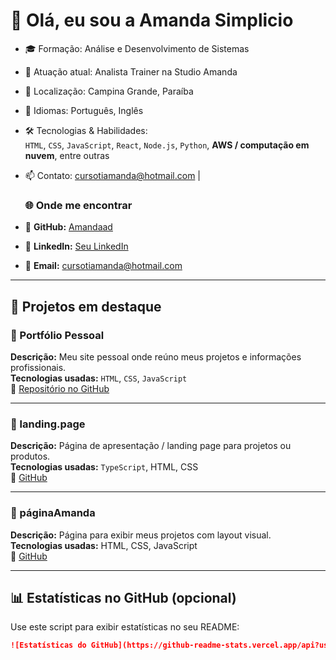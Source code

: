 # 👋 Olá, eu sou a Amanda Simplicio

- 🎓 Formação: Análise e Desenvolvimento de Sistemas  
- 💼 Atuação atual: Analista Trainer na Studio Amanda  
- 📍 Localização: Campina Grande, Paraíba  
- 💬 Idiomas: Português, Inglês  
- 🛠️ Tecnologias & Habilidades:  
  `HTML`, `CSS`, `JavaScript`, `React`, `Node.js`, `Python`, **AWS / computação em nuvem**, entre outras  
- 📫 Contato: cursotiamanda@hotmail.com |

   ### 🌐 Onde me encontrar

- 🐙 **GitHub:** [Amandaad](https://github.com/Amandaad)
- 💼 **LinkedIn:** [Seu LinkedIn](https://linkedin.com/in/seuperfil)
- 📧 **Email:** cursotiamanda@hotmail.com


---

## 💼 Projetos em destaque

### 🚀 Portfólio Pessoal  
**Descrição:** Meu site pessoal onde reúno meus projetos e informações profissionais.  
**Tecnologias usadas:** `HTML`, `CSS`, `JavaScript`  
🔗 [Repositório no GitHub](https://github.com/Amandaad/portifolio)  

---

### 🧩 landing.page  
**Descrição:** Página de apresentação / landing page para projetos ou produtos.  
**Tecnologias usadas:** `TypeScript`, HTML, CSS  
🔗 [GitHub](https://github.com/Amandaad/landing.page)  

---

### 🎨 páginaAmanda  
**Descrição:** Página para exibir meus projetos com layout visual.  
**Tecnologias usadas:** HTML, CSS, JavaScript  
🔗 [GitHub](https://github.com/Amandaad/paginaAmanda)  

---

## 📊 Estatísticas no GitHub (opcional)

Use este script para exibir estatísticas no seu README:

```md
![Estatísticas do GitHub](https://github-readme-stats.vercel.app/api?username=Amandaad&show_icons=true&theme=radical)
